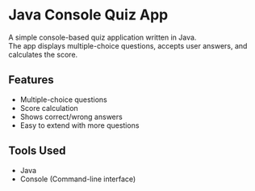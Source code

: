 # Java Console Quiz App

A simple console-based quiz application written in Java.  
The app displays multiple-choice questions, accepts user answers, and calculates the score.

## Features
- Multiple-choice questions
- Score calculation
- Shows correct/wrong answers
- Easy to extend with more questions

## Tools Used
- Java
- Console (Command-line interface) 
